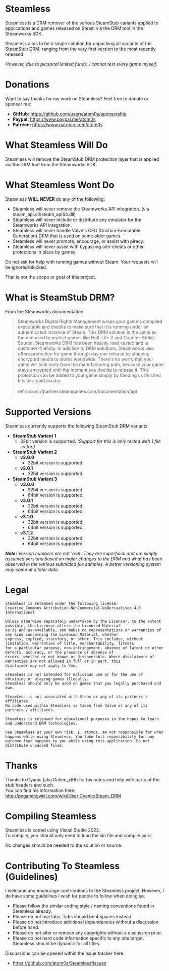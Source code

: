 # Steamless

Steamless is a DRM remover of the various SteamStub variants applied to applications and games released on Steam via the DRM tool in the Steamworks SDK.

Steamless aims to be a single solution for unpacking all variants of the SteamStub DRM, ranging from the very first version to the most recently released.

_However, due to personal limited funds, I cannot test every game myself._

# Donations

Want to say thanks for my work on Steamless? Feel free to donate or sponsor me:

  * **GitHub:** https://github.com/users/atom0s/sponsorship
  * **Paypal:** https://www.paypal.me/atom0s
  * **Patreon:** https://www.patreon.com/atom0s

# What Steamless Will Do

Steamless will remove the SteamStub DRM protection layer that is applied via the DRM tool from the Steamworks SDK.

# What Steamless Wont Do

Steamless **WILL NEVER** do any of the following:

  * Steamless will never remove the Steamworks API integration. (via steam_api.dll/steam_api64.dll)
  * Steamless will never include or distribute any emulator for the Steamworks API integration.
  * Steamless will never handle Valve's CEG (Custom Executable Generation) DRM that is used on some older games.
  * Steamless will never promote, encourage, or assist with piracy.
  * Steamless will never assist with bypassing anti-cheats or other protections in place by games.

Do not ask for help with running games without Steam. Your requests will be ignored/blocked.

That is not the scope or goal of this project.

# What is SteamStub DRM?

From the Steamworks documentation:

> Steamworks Digital Rights Management wraps your game's compiled executable and checks to make sure that it is running under an authenticated instance of Steam. This DRM solution is the same as the one used to protect games like Half-Life 2 and Counter-Strike: Source. Steamworks DRM has been heavily road-tested and is customer-friendly.
> In addition to DRM solutions, Steamworks also offers protection for game through day one release by shipping encrypted media to stores worldwide. There's no worry that your game will leak early from the manufacturing path, because your game stays encrypted until the moment you decide to release it. This protection can be added to your game simply by handing us finished bits or a gold master. <br><br>
> ref: hxxps://partner.steamgames.com/documentation/api

# Supported Versions

Steamless currently supports the following SteamStub DRM variants:

  * **SteamStub Variant 1**
    * 32bit version is supported. _(Support for this is only tested with 1 file so far.)_
  * **SteamStub Variant 2**
    * **v2.0.0**
      * 32bit version is supported.
    * **v2.0.1**
      * 32bit version is supported.
  * **SteamStub Variant 3**
    * **v3.0.0**
      * 32bit version is supported.
      * 64bit version is supported.
    * **v3.0.1**
      * 32bit version is supported.
      * 64bit version is supported.
    * **v3.1.0**
      * 32bit version is supported.
      * 64bit version is supported.
    * **v3.1.2**
      * 32bit version is supported.
      * 64bit version is supported.

_**Note:** Version numbers are not 'real'. They are superficial and are simply assumed versions based on major changes to the DRM and what has been observed in the various submitted file samples. A better versioning system may come at a later date._

# Legal

```
Steamless is released under the following license:
Creative Commons Attribution-NonCommercial-NoDerivatives 4.0 International

Unless otherwise separately undertaken by the Licensor, to the extent possible, the Licensor offers the Licensed Material 
as-is and as-available, and makes no representations or warranties of any kind concerning the Licensed Material, whether 
express, implied, statutory, or other. This includes, without limitation, warranties of title, merchantability, fitness 
for a particular purpose, non-infringement, absence of latent or other defects, accuracy, or the presence or absence of 
errors, whether or not known or discoverable. Where disclaimers of warranties are not allowed in full or in part, this 
disclaimer may not apply to You.

Steamless is not intended for malicious use or for the use of obtaining or playing games illegally.
Steamless should only be used on games that you legally purchased and own.

Steamless is not associated with Steam or any of its partners / affiliates.
No code used within Steamless is taken from Valve or any of its partners / affiliates.

Steamless is released for educational purposes in the hopes to learn and understand DRM technologies. 

Use Steamless at your own risk. I, atom0s, am not responsible for what happens while using Steamless. You take full reponsibility for any outcome that happens to you while using this application. Do not distribute unpacked files.
```

# Thanks

Thanks to Cyanic (aka Golem_x86) for his notes and help with parts of the stub headers and such.<br>
You can find his information here: http://pcgamingwiki.com/wiki/User:Cyanic/Steam_DRM

# Compiling Steamless

Steamless is coded using Visual Studio 2022.<br>
To compile, you should only need to load the sln file and compile as-is.

No changes should be needed to the solution or source.

# Contributing To Steamless (Guidelines)

I welcome and encourage contributions to the Steamless project. However, I do have some guidelines I wish for people to follow when doing so.

  * Please follow the similar coding style / naming conventions found in Steamless already.
  * Please do not use tabs. Tabs should be 4 spaces instead.  
  * Please do not introduce additional dependencies without a discussion before hand.
  * Please do not alter or remove any copyrights without a discussion prior.
  * Please do not hard code information specific to any one target. Steamless should be dynamic for all titles.

Discussions can be opened within the Issue tracker here:
  * https://github.com/atom0s/Steamless/issues
